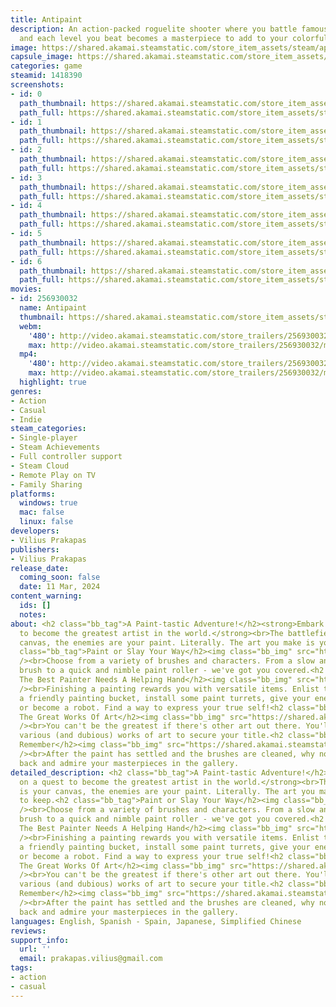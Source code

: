 ```yaml
---
title: Antipaint
description: An action-packed roguelite shooter where you battle famous works of art
  and each level you beat becomes a masterpiece to add to your colorful collection.
image: https://shared.akamai.steamstatic.com/store_item_assets/steam/apps/1418390/header.jpg?t=1726637937
capsule_image: https://shared.akamai.steamstatic.com/store_item_assets/steam/apps/1418390/capsule_231x87.jpg?t=1726637937
categories: game
steamid: 1418390
screenshots:
- id: 0
  path_thumbnail: https://shared.akamai.steamstatic.com/store_item_assets/steam/apps/1418390/ss_ec206ea89b55bb98334225919d921532d8dd80b3.600x338.jpg?t=1726637937
  path_full: https://shared.akamai.steamstatic.com/store_item_assets/steam/apps/1418390/ss_ec206ea89b55bb98334225919d921532d8dd80b3.1920x1080.jpg?t=1726637937
- id: 1
  path_thumbnail: https://shared.akamai.steamstatic.com/store_item_assets/steam/apps/1418390/ss_f8156b0417096e12a4d1d3f02c677244b693f833.600x338.jpg?t=1726637937
  path_full: https://shared.akamai.steamstatic.com/store_item_assets/steam/apps/1418390/ss_f8156b0417096e12a4d1d3f02c677244b693f833.1920x1080.jpg?t=1726637937
- id: 2
  path_thumbnail: https://shared.akamai.steamstatic.com/store_item_assets/steam/apps/1418390/ss_04e82acf6f7a470be5bae6e0113290233bd59f8c.600x338.jpg?t=1726637937
  path_full: https://shared.akamai.steamstatic.com/store_item_assets/steam/apps/1418390/ss_04e82acf6f7a470be5bae6e0113290233bd59f8c.1920x1080.jpg?t=1726637937
- id: 3
  path_thumbnail: https://shared.akamai.steamstatic.com/store_item_assets/steam/apps/1418390/ss_afc8bf3692cf9dca4e5cd95651b68b792e7adfea.600x338.jpg?t=1726637937
  path_full: https://shared.akamai.steamstatic.com/store_item_assets/steam/apps/1418390/ss_afc8bf3692cf9dca4e5cd95651b68b792e7adfea.1920x1080.jpg?t=1726637937
- id: 4
  path_thumbnail: https://shared.akamai.steamstatic.com/store_item_assets/steam/apps/1418390/ss_164ef669118a1c1d2f86f63793e5d222f266f60e.600x338.jpg?t=1726637937
  path_full: https://shared.akamai.steamstatic.com/store_item_assets/steam/apps/1418390/ss_164ef669118a1c1d2f86f63793e5d222f266f60e.1920x1080.jpg?t=1726637937
- id: 5
  path_thumbnail: https://shared.akamai.steamstatic.com/store_item_assets/steam/apps/1418390/ss_688f5a139cbfa3f6bb2d3f57caed644cef7e10f9.600x338.jpg?t=1726637937
  path_full: https://shared.akamai.steamstatic.com/store_item_assets/steam/apps/1418390/ss_688f5a139cbfa3f6bb2d3f57caed644cef7e10f9.1920x1080.jpg?t=1726637937
- id: 6
  path_thumbnail: https://shared.akamai.steamstatic.com/store_item_assets/steam/apps/1418390/ss_8c5cab1433e245773333a621d463f2cdd2b7088b.600x338.jpg?t=1726637937
  path_full: https://shared.akamai.steamstatic.com/store_item_assets/steam/apps/1418390/ss_8c5cab1433e245773333a621d463f2cdd2b7088b.1920x1080.jpg?t=1726637937
movies:
- id: 256930032
  name: Antipaint
  thumbnail: https://shared.akamai.steamstatic.com/store_item_assets/steam/apps/256930032/movie.293x165.jpg?t=1683091939
  webm:
    '480': http://video.akamai.steamstatic.com/store_trailers/256930032/movie480_vp9.webm?t=1683091939
    max: http://video.akamai.steamstatic.com/store_trailers/256930032/movie_max_vp9.webm?t=1683091939
  mp4:
    '480': http://video.akamai.steamstatic.com/store_trailers/256930032/movie480.mp4?t=1683091939
    max: http://video.akamai.steamstatic.com/store_trailers/256930032/movie_max.mp4?t=1683091939
  highlight: true
genres:
- Action
- Casual
- Indie
steam_categories:
- Single-player
- Steam Achievements
- Full controller support
- Steam Cloud
- Remote Play on TV
- Family Sharing
platforms:
  windows: true
  mac: false
  linux: false
developers:
- Vilius Prakapas
publishers:
- Vilius Prakapas
release_date:
  coming_soon: false
  date: 11 Mar, 2024
content_warning:
  ids: []
  notes:
about: <h2 class="bb_tag">A Paint-tastic Adventure!</h2><strong>Embark on a quest
  to become the greatest artist in the world.</strong><br>The battlefield is your
  canvas, the enemies are your paint. Literally. The art you make is yours to keep.<h2
  class="bb_tag">Paint or Slay Your Way</h2><img class="bb_img" src="https://shared.akamai.steamstatic.com/store_item_assets/steam/apps/1418390/extras/brush_previews.gif?t=1726637937"
  /><br>Choose from a variety of brushes and characters. From a slow and steady thick
  brush to a quick and nimble paint roller - we've got you covered.<h2 class="bb_tag">Even
  The Best Painter Needs A Helping Hand</h2><img class="bb_img" src="https://shared.akamai.steamstatic.com/store_item_assets/steam/apps/1418390/extras/item_previews.gif?t=1726637937"
  /><br>Finishing a painting rewards you with versatile items. Enlist the help of
  a friendly painting bucket, install some paint turrets, give your enemies moustaches
  or become a robot. Find a way to express your true self!<h2 class="bb_tag">Face
  The Great Works Of Art</h2><img class="bb_img" src="https://shared.akamai.steamstatic.com/store_item_assets/steam/apps/1418390/extras/boss_preview.png?t=1726637937"
  /><br>You can't be the greatest if there's other art out there. You'll have to defeat
  various (and dubious) works of art to secure your title.<h2 class="bb_tag">Art to
  Remember</h2><img class="bb_img" src="https://shared.akamai.steamstatic.com/store_item_assets/steam/apps/1418390/extras/Gallery_Final.gif?t=1726637937"
  /><br>After the paint has settled and the brushes are cleaned, why not take a step
  back and admire your masterpieces in the gallery.
detailed_description: <h2 class="bb_tag">A Paint-tastic Adventure!</h2><strong>Embark
  on a quest to become the greatest artist in the world.</strong><br>The battlefield
  is your canvas, the enemies are your paint. Literally. The art you make is yours
  to keep.<h2 class="bb_tag">Paint or Slay Your Way</h2><img class="bb_img" src="https://shared.akamai.steamstatic.com/store_item_assets/steam/apps/1418390/extras/brush_previews.gif?t=1726637937"
  /><br>Choose from a variety of brushes and characters. From a slow and steady thick
  brush to a quick and nimble paint roller - we've got you covered.<h2 class="bb_tag">Even
  The Best Painter Needs A Helping Hand</h2><img class="bb_img" src="https://shared.akamai.steamstatic.com/store_item_assets/steam/apps/1418390/extras/item_previews.gif?t=1726637937"
  /><br>Finishing a painting rewards you with versatile items. Enlist the help of
  a friendly painting bucket, install some paint turrets, give your enemies moustaches
  or become a robot. Find a way to express your true self!<h2 class="bb_tag">Face
  The Great Works Of Art</h2><img class="bb_img" src="https://shared.akamai.steamstatic.com/store_item_assets/steam/apps/1418390/extras/boss_preview.png?t=1726637937"
  /><br>You can't be the greatest if there's other art out there. You'll have to defeat
  various (and dubious) works of art to secure your title.<h2 class="bb_tag">Art to
  Remember</h2><img class="bb_img" src="https://shared.akamai.steamstatic.com/store_item_assets/steam/apps/1418390/extras/Gallery_Final.gif?t=1726637937"
  /><br>After the paint has settled and the brushes are cleaned, why not take a step
  back and admire your masterpieces in the gallery.
languages: English, Spanish - Spain, Japanese, Simplified Chinese
reviews:
support_info:
  url: ''
  email: prakapas.vilius@gmail.com
tags:
- action
- casual
---
```


